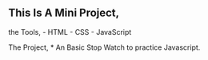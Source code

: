 ## This Is A Mini Project, 

the Tools,
    - HTML
    - CSS
    - JavaScript

The Project,
    * An Basic Stop Watch to practice Javascript.
    